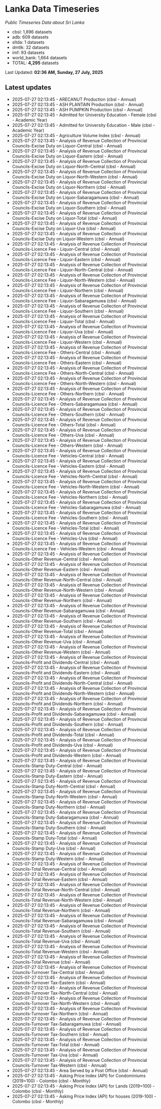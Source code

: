 # Lanka Data Timeseries
*Public Timeseries Data about Sri Lanka*

* cbsl: 1,896 datasets
* adb: 609 datasets
* sltda: 1 datasets
* dmtlk: 32 datasets
* imf: 93 datasets
* world_bank: 1,664 datasets
* TOTAL: **4,295** datasets

Last Updated: **02:36 AM, Sunday, 27 July, 2025**

## Latest updates

* 2025-07-27 02:13:45 - ARECANUT Production (cbsl - Annual)
* 2025-07-27 02:13:45 - ASH PLANTAIN Production (cbsl - Annual)
* 2025-07-27 02:13:45 - ASH PUMPKIN Production (cbsl - Annual)
* 2025-07-27 02:13:45 - Admitted for University Education - Female (cbsl - Academic Year)
* 2025-07-27 02:13:45 - Admitted for University Education - Male (cbsl - Academic Year)
* 2025-07-27 02:13:45 - Agriculture Volume Index (cbsl - Annual)
* 2025-07-27 02:13:45 - Analysis of Revenue Collection of Provincial Councils-Excise Duty on Liquor-Central (cbsl - Annual)
* 2025-07-27 02:13:45 - Analysis of Revenue Collection of Provincial Councils-Excise Duty on Liquor-Eastern (cbsl - Annual)
* 2025-07-27 02:13:45 - Analysis of Revenue Collection of Provincial Councils-Excise Duty on Liquor-North-Central (cbsl - Annual)
* 2025-07-27 02:13:45 - Analysis of Revenue Collection of Provincial Councils-Excise Duty on Liquor-North-Western (cbsl - Annual)
* 2025-07-27 02:13:45 - Analysis of Revenue Collection of Provincial Councils-Excise Duty on Liquor-Northern (cbsl - Annual)
* 2025-07-27 02:13:45 - Analysis of Revenue Collection of Provincial Councils-Excise Duty on Liquor-Sabaragamuwa (cbsl - Annual)
* 2025-07-27 02:13:45 - Analysis of Revenue Collection of Provincial Councils-Excise Duty on Liquor-Southern (cbsl - Annual)
* 2025-07-27 02:13:45 - Analysis of Revenue Collection of Provincial Councils-Excise Duty on Liquor-Total (cbsl - Annual)
* 2025-07-27 02:13:45 - Analysis of Revenue Collection of Provincial Councils-Excise Duty on Liquor-Uva (cbsl - Annual)
* 2025-07-27 02:13:45 - Analysis of Revenue Collection of Provincial Councils-Excise Duty on Liquor-Western (cbsl - Annual)
* 2025-07-27 02:13:45 - Analysis of Revenue Collection of Provincial Councils-Licence Fee - Liquor-Central (cbsl - Annual)
* 2025-07-27 02:13:45 - Analysis of Revenue Collection of Provincial Councils-Licence Fee - Liquor-Eastern (cbsl - Annual)
* 2025-07-27 02:13:45 - Analysis of Revenue Collection of Provincial Councils-Licence Fee - Liquor-North-Central (cbsl - Annual)
* 2025-07-27 02:13:45 - Analysis of Revenue Collection of Provincial Councils-Licence Fee - Liquor-North-Western (cbsl - Annual)
* 2025-07-27 02:13:45 - Analysis of Revenue Collection of Provincial Councils-Licence Fee - Liquor-Northern (cbsl - Annual)
* 2025-07-27 02:13:45 - Analysis of Revenue Collection of Provincial Councils-Licence Fee - Liquor-Sabaragamuwa (cbsl - Annual)
* 2025-07-27 02:13:45 - Analysis of Revenue Collection of Provincial Councils-Licence Fee - Liquor-Southern (cbsl - Annual)
* 2025-07-27 02:13:45 - Analysis of Revenue Collection of Provincial Councils-Licence Fee - Liquor-Total (cbsl - Annual)
* 2025-07-27 02:13:45 - Analysis of Revenue Collection of Provincial Councils-Licence Fee - Liquor-Uva (cbsl - Annual)
* 2025-07-27 02:13:45 - Analysis of Revenue Collection of Provincial Councils-Licence Fee - Liquor-Western (cbsl - Annual)
* 2025-07-27 02:13:45 - Analysis of Revenue Collection of Provincial Councils-Licence Fee - Others-Central (cbsl - Annual)
* 2025-07-27 02:13:45 - Analysis of Revenue Collection of Provincial Councils-Licence Fee - Others-Eastern (cbsl - Annual)
* 2025-07-27 02:13:45 - Analysis of Revenue Collection of Provincial Councils-Licence Fee - Others-North-Central (cbsl - Annual)
* 2025-07-27 02:13:45 - Analysis of Revenue Collection of Provincial Councils-Licence Fee - Others-North-Western (cbsl - Annual)
* 2025-07-27 02:13:45 - Analysis of Revenue Collection of Provincial Councils-Licence Fee - Others-Northern (cbsl - Annual)
* 2025-07-27 02:13:45 - Analysis of Revenue Collection of Provincial Councils-Licence Fee - Others-Sabaragamuwa (cbsl - Annual)
* 2025-07-27 02:13:45 - Analysis of Revenue Collection of Provincial Councils-Licence Fee - Others-Southern (cbsl - Annual)
* 2025-07-27 02:13:45 - Analysis of Revenue Collection of Provincial Councils-Licence Fee - Others-Total (cbsl - Annual)
* 2025-07-27 02:13:45 - Analysis of Revenue Collection of Provincial Councils-Licence Fee - Others-Uva (cbsl - Annual)
* 2025-07-27 02:13:45 - Analysis of Revenue Collection of Provincial Councils-Licence Fee - Others-Western (cbsl - Annual)
* 2025-07-27 02:13:45 - Analysis of Revenue Collection of Provincial Councils-Licence Fee - Vehicles-Central (cbsl - Annual)
* 2025-07-27 02:13:45 - Analysis of Revenue Collection of Provincial Councils-Licence Fee - Vehicles-Eastern (cbsl - Annual)
* 2025-07-27 02:13:45 - Analysis of Revenue Collection of Provincial Councils-Licence Fee - Vehicles-North-Central (cbsl - Annual)
* 2025-07-27 02:13:45 - Analysis of Revenue Collection of Provincial Councils-Licence Fee - Vehicles-North-Western (cbsl - Annual)
* 2025-07-27 02:13:45 - Analysis of Revenue Collection of Provincial Councils-Licence Fee - Vehicles-Northern (cbsl - Annual)
* 2025-07-27 02:13:45 - Analysis of Revenue Collection of Provincial Councils-Licence Fee - Vehicles-Sabaragamuwa (cbsl - Annual)
* 2025-07-27 02:13:45 - Analysis of Revenue Collection of Provincial Councils-Licence Fee - Vehicles-Southern (cbsl - Annual)
* 2025-07-27 02:13:45 - Analysis of Revenue Collection of Provincial Councils-Licence Fee - Vehicles-Total (cbsl - Annual)
* 2025-07-27 02:13:45 - Analysis of Revenue Collection of Provincial Councils-Licence Fee - Vehicles-Uva (cbsl - Annual)
* 2025-07-27 02:13:45 - Analysis of Revenue Collection of Provincial Councils-Licence Fee - Vehicles-Western (cbsl - Annual)
* 2025-07-27 02:13:45 - Analysis of Revenue Collection of Provincial Councils-Other Revenue-Central (cbsl - Annual)
* 2025-07-27 02:13:45 - Analysis of Revenue Collection of Provincial Councils-Other Revenue-Eastern (cbsl - Annual)
* 2025-07-27 02:13:45 - Analysis of Revenue Collection of Provincial Councils-Other Revenue-North-Central (cbsl - Annual)
* 2025-07-27 02:13:45 - Analysis of Revenue Collection of Provincial Councils-Other Revenue-North-Western (cbsl - Annual)
* 2025-07-27 02:13:45 - Analysis of Revenue Collection of Provincial Councils-Other Revenue-Northern (cbsl - Annual)
* 2025-07-27 02:13:45 - Analysis of Revenue Collection of Provincial Councils-Other Revenue-Sabaragamuwa (cbsl - Annual)
* 2025-07-27 02:13:45 - Analysis of Revenue Collection of Provincial Councils-Other Revenue-Southern (cbsl - Annual)
* 2025-07-27 02:13:45 - Analysis of Revenue Collection of Provincial Councils-Other Revenue-Total (cbsl - Annual)
* 2025-07-27 02:13:45 - Analysis of Revenue Collection of Provincial Councils-Other Revenue-Uva (cbsl - Annual)
* 2025-07-27 02:13:45 - Analysis of Revenue Collection of Provincial Councils-Other Revenue-Western (cbsl - Annual)
* 2025-07-27 02:13:45 - Analysis of Revenue Collection of Provincial Councils-Profit and Dividends-Central (cbsl - Annual)
* 2025-07-27 02:13:45 - Analysis of Revenue Collection of Provincial Councils-Profit and Dividends-Eastern (cbsl - Annual)
* 2025-07-27 02:13:45 - Analysis of Revenue Collection of Provincial Councils-Profit and Dividends-North-Central (cbsl - Annual)
* 2025-07-27 02:13:45 - Analysis of Revenue Collection of Provincial Councils-Profit and Dividends-North-Western (cbsl - Annual)
* 2025-07-27 02:13:45 - Analysis of Revenue Collection of Provincial Councils-Profit and Dividends-Northern (cbsl - Annual)
* 2025-07-27 02:13:45 - Analysis of Revenue Collection of Provincial Councils-Profit and Dividends-Sabaragamuwa (cbsl - Annual)
* 2025-07-27 02:13:45 - Analysis of Revenue Collection of Provincial Councils-Profit and Dividends-Southern (cbsl - Annual)
* 2025-07-27 02:13:45 - Analysis of Revenue Collection of Provincial Councils-Profit and Dividends-Total (cbsl - Annual)
* 2025-07-27 02:13:45 - Analysis of Revenue Collection of Provincial Councils-Profit and Dividends-Uva (cbsl - Annual)
* 2025-07-27 02:13:45 - Analysis of Revenue Collection of Provincial Councils-Profit and Dividends-Western (cbsl - Annual)
* 2025-07-27 02:13:45 - Analysis of Revenue Collection of Provincial Councils-Stamp Duty-Central (cbsl - Annual)
* 2025-07-27 02:13:45 - Analysis of Revenue Collection of Provincial Councils-Stamp Duty-Eastern (cbsl - Annual)
* 2025-07-27 02:13:45 - Analysis of Revenue Collection of Provincial Councils-Stamp Duty-North-Central (cbsl - Annual)
* 2025-07-27 02:13:45 - Analysis of Revenue Collection of Provincial Councils-Stamp Duty-North-Western (cbsl - Annual)
* 2025-07-27 02:13:45 - Analysis of Revenue Collection of Provincial Councils-Stamp Duty-Northern (cbsl - Annual)
* 2025-07-27 02:13:45 - Analysis of Revenue Collection of Provincial Councils-Stamp Duty-Sabaragamuwa (cbsl - Annual)
* 2025-07-27 02:13:45 - Analysis of Revenue Collection of Provincial Councils-Stamp Duty-Southern (cbsl - Annual)
* 2025-07-27 02:13:45 - Analysis of Revenue Collection of Provincial Councils-Stamp Duty-Total (cbsl - Annual)
* 2025-07-27 02:13:45 - Analysis of Revenue Collection of Provincial Councils-Stamp Duty-Uva (cbsl - Annual)
* 2025-07-27 02:13:45 - Analysis of Revenue Collection of Provincial Councils-Stamp Duty-Western (cbsl - Annual)
* 2025-07-27 02:13:45 - Analysis of Revenue Collection of Provincial Councils-Total Revenue-Central (cbsl - Annual)
* 2025-07-27 02:13:45 - Analysis of Revenue Collection of Provincial Councils-Total Revenue-Eastern (cbsl - Annual)
* 2025-07-27 02:13:45 - Analysis of Revenue Collection of Provincial Councils-Total Revenue-North-Central (cbsl - Annual)
* 2025-07-27 02:13:45 - Analysis of Revenue Collection of Provincial Councils-Total Revenue-North-Western (cbsl - Annual)
* 2025-07-27 02:13:45 - Analysis of Revenue Collection of Provincial Councils-Total Revenue-Northern (cbsl - Annual)
* 2025-07-27 02:13:45 - Analysis of Revenue Collection of Provincial Councils-Total Revenue-Sabaragamuwa (cbsl - Annual)
* 2025-07-27 02:13:45 - Analysis of Revenue Collection of Provincial Councils-Total Revenue-Southern (cbsl - Annual)
* 2025-07-27 02:13:45 - Analysis of Revenue Collection of Provincial Councils-Total Revenue-Uva (cbsl - Annual)
* 2025-07-27 02:13:45 - Analysis of Revenue Collection of Provincial Councils-Total Revenue-Western (cbsl - Annual)
* 2025-07-27 02:13:45 - Analysis of Revenue Collection of Provincial Councils-Total Revenue (cbsl - Annual)
* 2025-07-27 02:13:45 - Analysis of Revenue Collection of Provincial Councils-Turnover Tax-Central (cbsl - Annual)
* 2025-07-27 02:13:45 - Analysis of Revenue Collection of Provincial Councils-Turnover Tax-Eastern (cbsl - Annual)
* 2025-07-27 02:13:45 - Analysis of Revenue Collection of Provincial Councils-Turnover Tax-North-Central (cbsl - Annual)
* 2025-07-27 02:13:45 - Analysis of Revenue Collection of Provincial Councils-Turnover Tax-North-Western (cbsl - Annual)
* 2025-07-27 02:13:45 - Analysis of Revenue Collection of Provincial Councils-Turnover Tax-Northern (cbsl - Annual)
* 2025-07-27 02:13:45 - Analysis of Revenue Collection of Provincial Councils-Turnover Tax-Sabaragamuwa (cbsl - Annual)
* 2025-07-27 02:13:45 - Analysis of Revenue Collection of Provincial Councils-Turnover Tax-Southern (cbsl - Annual)
* 2025-07-27 02:13:45 - Analysis of Revenue Collection of Provincial Councils-Turnover Tax-Total (cbsl - Annual)
* 2025-07-27 02:13:45 - Analysis of Revenue Collection of Provincial Councils-Turnover Tax-Uva (cbsl - Annual)
* 2025-07-27 02:13:45 - Analysis of Revenue Collection of Provincial Councils-Turnover Tax-Western (cbsl - Annual)
* 2025-07-27 02:13:45 - Area Served by a Post Office (cbsl - Annual)
* 2025-07-27 02:13:45 - Asking Price Index (API) for Condominiums (2019=100) - Colombo (cbsl - Monthly)
* 2025-07-27 02:13:45 - Asking Price Index (API) for Lands (2019=100) - Colombo (cbsl - Monthly)
* 2025-07-27 02:13:45 - Asking Price Index (API) for houses (2019-100) - Colombo (cbsl - Monthly)